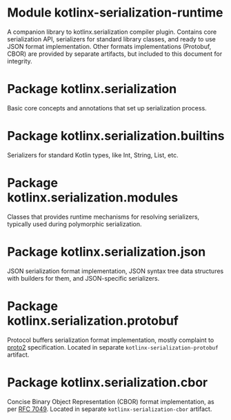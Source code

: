 # Module kotlinx-serialization-runtime

A companion library to kotlinx.serialization compiler plugin.
Contains core serialization API, serializers for standard library classes, and ready to use JSON
format implementation.
Other formats implementations (Protobuf, CBOR) are provided by separate artifacts, but included to this document for integrity.

# Package kotlinx.serialization

Basic core concepts and annotations that set up serialization process.

# Package kotlinx.serialization.builtins

Serializers for standard Kotlin types, like Int, String, List, etc.

# Package kotlinx.serialization.modules

Classes that provides runtime mechanisms for resolving serializers, typically used during polymorphic serialization.

# Package kotlinx.serialization.json

JSON serialization format implementation, JSON syntax tree data structures with builders for them,
and JSON-specific serializers.

# Package kotlinx.serialization.protobuf

Protocol buffers serialization format implementation, mostly complaint to [proto2](https://developers.google.com/protocol-buffers/docs/proto) specification. Located in separate `kotlinx-serialization-protobuf` artifact.

# Package kotlinx.serialization.cbor

Concise Binary Object Representation (CBOR) format implementation, as per [RFC 7049](https://tools.ietf.org/html/rfc7049). Located in separate `kotlinx-serialization-cbor` artifact.
